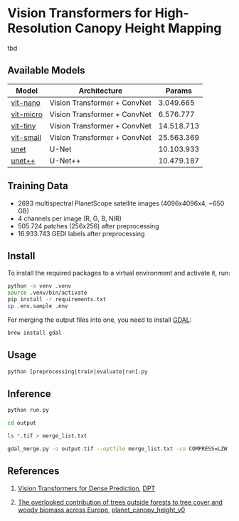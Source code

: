 # Vision Transformers for High-Resolution Canopy Height Mapping

tbd

## Available Models

| Model                                     | Architecture                 | Params     |
| ----------------------------------------- | ---------------------------- | ---------- |
| [vit-nano](models/vit/__init__.py)        | Vision Transformer + ConvNet | 3.049.665  |
| [vit-micro](models/vit/__init__.py)       | Vision Transformer + ConvNet | 6.576.777  |
| [vit-tiny](models/vit/__init__.py)        | Vision Transformer + ConvNet | 14.518.713 |
| [vit-small](models/vit/__init__.py)       | Vision Transformer + ConvNet | 25.563.369 |
| [unet](models/unet/__init__.py)           | U-Net                        | 10.103.933 |
| [unet++](models/unetplusplus/__init__.py) | U-Net++                      | 10.479.187 |

## Training Data
- 2693 multispectral PlanetScope satellite images (4096x4096x4, ~650 GB)
- 4 channels per image (R, G, B, NIR)
- 505.724 patches (256x256) after preprocessing
- 16.933.743 GEDI labels after preprocessing

## Install
To install the required packages to a virtual environment and activate it, run:
```bash
python -m venv .venv
source .venv/bin/activate
pip install -r requirements.txt
cp .env.sample .env
```
For merging the output files into one, you need to install [GDAL](https://gdal.org/index.html):
```bash
brew install gdal
```

## Usage

```bash
python [preprocessing|train|evaluate|run].py
```

## Inference

```bash
python run.py

cd output

ls *.tif > merge_list.txt

gdal_merge.py -o output.tif --optfile merge_list.txt -co COMPRESS=LZW -co BIGTIFF=YES -n 0 -a_nodata 0
```

## References
1. [Vision Transformers for Dense Prediction](http://arxiv.org/abs/2103.13413), [DPT](https://github.com/isl-org/DPT)

2. [The overlooked contribution of trees outside forests to tree cover and woody biomass across Europe](https://www.science.org/doi/full/10.1126/sciadv.adh4097), 
[planet_canopy_height_v0](https://zenodo.org/records/8156190)